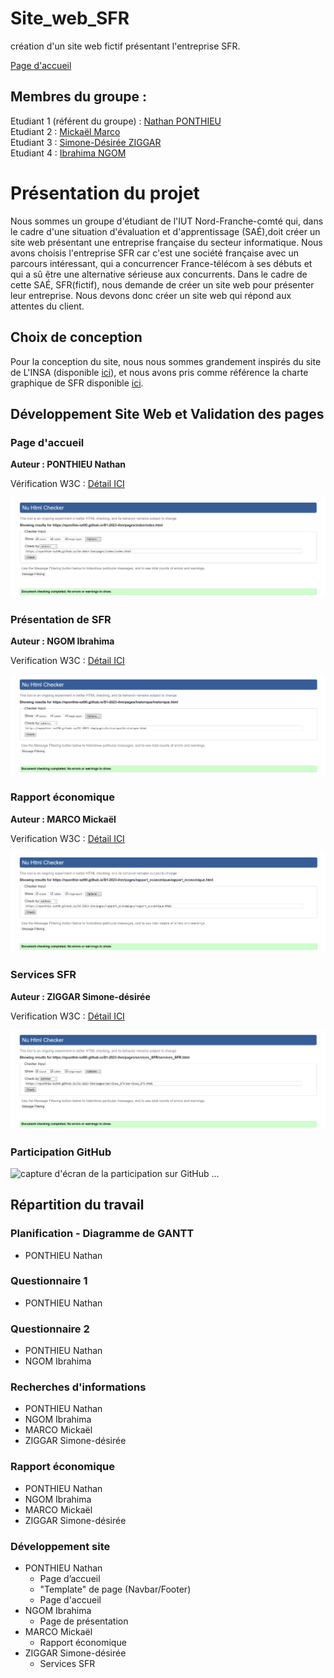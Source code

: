 # Site_web_SFR

création d'un site web fictif présentant l'entreprise SFR.

[Page d'accueil](https://nponthie-iut90.github.io/S1-2023-ihm/)
## Membres du groupe :

Etudiant 1 (référent du groupe) :  [Nathan PONTHIEU](mailto:nathan.ponthieu@edu.univ-fcomte.fr?subject=SAE_1_05_06)  
Etudiant 2 : [Mickaël Marco](mailto:mickael.marco@edu.univ-fcomte.fr?subject=SAE_1_05_06)   
Etudiant 3 : [Simone-Désirée ZIGGAR](mailto:simone_desiree.ziggar@edu.univ-fcomte.fr?subject=SAE_1_05_06)  
Etudiant 4 : [Ibrahima NGOM](mailto:ibrahima.ngom@edu.univ-fcomte.fr?subject=SAE_1_05_06)  

# Présentation du projet

Nous sommes un groupe d'étudiant de l'IUT Nord-Franche-comté qui, dans le cadre d'une situation d'évaluation et d'apprentissage (SAÉ),doit créer un site web présentant une entreprise française du secteur informatique.
Nous avons choisis l'entreprise SFR car c'est une société française avec un parcours intéressant, qui a concurrencer France-télécom à ses débuts et qui a sû être une alternative sérieuse aux concurrents. Dans le cadre de cette SAÉ, SFR(fictif), nous demande de créer un site web pour présenter leur entreprise. Nous devons donc créer un site web qui répond aux attentes du client.

## Choix de conception  

Pour la conception du site, nous nous sommes grandement inspirés du site de L'INSA (disponible [ici](https://www.groupe-insa.fr/)), et nous avons pris comme référence la charte graphique de SFR disponible [ici](https://www.sfr.fr/).    


## Développement Site Web et Validation des pages

### Page d'accueil

**Auteur : PONTHIEU Nathan**  

Vérification W3C : [Détail ICI](https://validator.w3.org/nu/?showsource=yes&showoutline=yes&showimagereport=yes&doc=https%3A%2F%2Fnponthie-iut90.github.io%2FS1-2023-ihm%2Fpages%2Frapport_economique%2Frapport_economique.html)


![capture d'écran de la conformité de la page ...](doc/Nathan_W3C.png)

### Présentation de SFR

**Auteur : NGOM Ibrahima**  

Verification W3C : [Détail ICI](https://validator.w3.org/nu/?showsource=yes&showoutline=yes&showimagereport=yes&doc=https%3A%2F%2Fdemo-am90.github.io%2Fs1-demo%2Findex.html)


![capture d'écran de la conformité de la page ...](doc/Ibrahima_W3C.png)

### Rapport économique

**Auteur : MARCO Mickaël**

Verification W3C : [Détail ICI](https://validator.w3.org/nu/?showsource=yes&showoutline=yes&showimagereport=yes&doc=https%3A%2F%2Fnponthie-iut90.github.io%2FS1-2023-ihm%2Fpages%2Frapport_economique%2Frapport_economique.html)


![capture d'écran de la conformité de la page ...](doc/Mickaël_W3C.png)

### Services SFR

**Auteur : ZIGGAR Simone-désirée**

Verification W3C : [Détail ICI](https://validator.w3.org/nu/?showsource=yes&showoutline=yes&showimagereport=yes&doc=https%3A%2F%2Fnponthie-iut90.github.io%2FS1-2023-ihm%2Fpages%2Fservices_SFR%2Fservices_SFR.html)

![capture d'écran de la conformité de la page ...](doc/Simone_W3C.png)

### Participation GitHub

![capture d'écran de la participation sur GitHub ...](doc/capture_participation_git_hub)

## Répartition du travail

### Planification - Diagramme de GANTT

- PONTHIEU Nathan

### Questionnaire 1

- PONTHIEU Nathan

### Questionnaire 2

- PONTHIEU Nathan
- NGOM Ibrahima

### Recherches d'informations

- PONTHIEU Nathan
- NGOM Ibrahima
- MARCO Mickaël
- ZIGGAR Simone-désirée


### Rapport économique

- PONTHIEU Nathan
- NGOM Ibrahima
- MARCO Mickaël
- ZIGGAR Simone-désirée

### Développement site

- PONTHIEU Nathan
  - Page d’accueil
  - "Template" de page (Navbar/Footer)
  - Page d'accueil
- NGOM Ibrahima
  - Page de présentation
- MARCO Mickaël
  - Rapport économique
- ZIGGAR Simone-désirée
  - Services SFR
